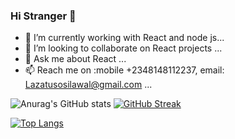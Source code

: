 ### Hi Stranger 👋


- 🔭 I’m currently working with React and node js...
- 👯 I’m looking to collaborate on React projects ...
- 💬 Ask me about React  ...
- 📫 Reach me on :mobile +2348148112237, email: Lazatusosilawal@gmail.com ...


![Anurag's GitHub stats](https://github-readme-stats.vercel.app/api?username=Lasbrey&show_icons=true&theme=dracula) [![GitHub Streak](http://github-readme-streak-stats.herokuapp.com?user=Lasbrey&theme=dark)](https://git.io/streak-stats)

[![Top Langs](https://github-readme-stats.vercel.app/api/top-langs/?username=Lasbrey&layout=compact)](https://github.com/anuraghazra/github-readme-stats)
